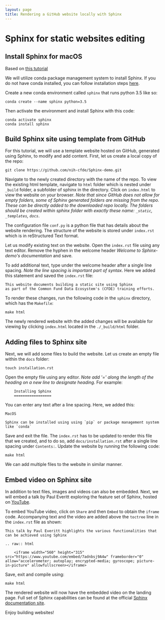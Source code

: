 ```yaml
---
layout: page
title: Rendering a GitHub website locally with Sphinx
---
```


Sphinx for static websites editing
==================================

Install Sphinx for macOS
------------------------

Based on [this tutorial](https://www.sphinx-doc.org/en/master/usage/installation.html)

We will utilize conda package management system to install Sphinx. If you do not have conda installed, you can follow installation steps [here](https://docs.conda.io/projects/conda/en/latest/user-guide/install/macos.html).

Create a new conda environment called `sphinx` that runs python 3.5 like
so:

    conda create --name sphinx python=3.5

Then activate the environment and install Sphinx with this code:

    conda activate sphinx
    conda install sphinx

Build Sphinx site using template from GitHub
--------------------------------------------    

For this tutorial, we will use a template website hosted on GitHub, generated using Sphinx, to modify and add content. First, let us create a local copy of the repo:

    git clone https://github.com/nih-cfde/Sphinx-demo.git

 Navigate to the newly created directory with the name of the repo. To view the existing html template, navigate to `html` folder which is nested under `_build` folder, a subfolder of sphinx in the directory. Click on `index.html` to view the website on your browser. *Note that since GitHub does not allow for empty folders, some of Sphinx generated folders are missing from the repo. These can be directly added to the downloaded repo locally. The folders should be created within sphinx folder with exactly these name: `_static`, `_templates`, `docs`*.

 The configuration file `conf.py` is a python file that has details about the website rendering. The structure of the website is stored under `index.rst` which is in reStructured Text format.

 Let us modify existing text on the website. Open the `index.rst` file using any text editor. Remove the hyphen in the welcome header *Welcome to Sphinx-demo's documentation* and save.

 To add additional text, type under the welcome header after a single line spacing. *Note the line spacing is important part of syntax*. Here we added this statement and saved the `index.rst` file:

    This website documents building a static site using Sphinx
    as part of the Common Fund Data Ecosystem's (CFDE) training efforts.

 To render these changes, run the following code in the `sphinx` directory, which has the `Makefile`:

    make html

The newly rendered website with the added changes will be available for viewing by clicking `index.html` located in the `./_build/html` folder.

Adding files to Sphinx site
----------------------------  

Next, we will add some files to build the website. Let us create an empty file within the `docs` folder:

    touch installation.rst

Open the empty file using any editor. *Note add '=' along the length of the heading on a new line to designate heading*. For example:

        Installing Sphinx
        =================

You can enter any text after a line spacing. Here, we added this:

    MacOS

    Sphinx can be installed using using `pip` or package management system like `conda`

Save and exit the file. The `index.rst` has to be updated to render this file that we created, and to do so, add `docs/installation.rst` after a single line spacing under `Contents:`.
Update the website by running the following code:

    make html

We can add multiple files to the website in similar manner.

Embed video on Sphinx site
---------------------------

In addition to text files, images and videos can also be embedded. Next, we will embed a talk by Paul Everitt exploring the feature set of Sphinx, hosted on [YouTube](https://www.youtube.com/watch?v=7adnbsj9A4w).

To embed YouTube video, click on `Share` and then `Embed` to obtain the `iframe` code. Accompanying text and the video are added above the `toctree` line in the `index.rst` file as shown:

    This talk by Paul Everitt highlights the various functionalities that can be achieved using Sphinx

    .. raw:: html

        <iframe width="560" height="315" src="https://www.youtube.com/embed/7adnbsj9A4w" frameborder="0" allow="accelerometer; autoplay; encrypted-media; gyroscope; picture-in-picture" allowfullscreen></iframe>

Save, exit and compile using:

    make html

The rendered website will now have the embedded video on the landing page. Full set of Sphinx capabilities can be found at the official [Sphinx documentation site](https://www.sphinx-doc.org/en/master/).

Enjoy building websites!
